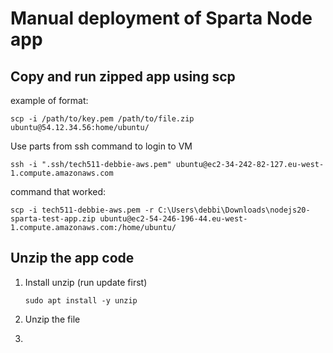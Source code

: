 # Manual deployment of Sparta Node app

## Copy and run zipped app using scp
example of format:
```
scp -i /path/to/key.pem /path/to/file.zip ubuntu@54.12.34.56:home/ubuntu/
```

Use parts from ssh command to login to VM
```
ssh -i ".ssh/tech511-debbie-aws.pem" ubuntu@ec2-34-242-82-127.eu-west-1.compute.amazonaws.com
```

command that worked:
```
scp -i tech511-debbie-aws.pem -r C:\Users\debbi\Downloads\nodejs20-sparta-test-app.zip ubuntu@ec2-54-246-196-44.eu-west-1.compute.amazonaws.com:/home/ubuntu/
```

## Unzip the app code
1. Install unzip (run update first)
   ```
   sudo apt install -y unzip
   ```
2. Unzip the file
3. ```
